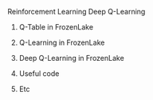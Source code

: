 Reinforcement Learning
Deep Q-Learning

1. Q-Table in FrozenLake

2. Q-Learning in FrozenLake

3. Deep Q-Learning in FrozenLake

4. Useful code

5. Etc

